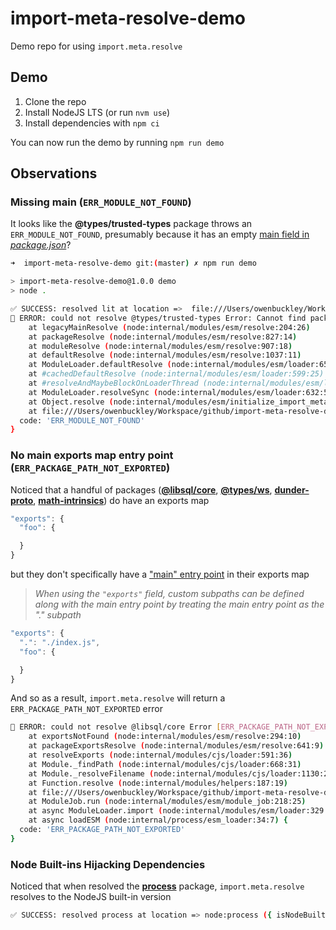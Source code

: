 # import-meta-resolve-demo

Demo repo for using `import.meta.resolve`

## Demo

1. Clone the repo
1. Install NodeJS LTS (or run `nvm use`)
1. Install dependencies with `npm ci`

You can now run the demo by running  `npm run demo`

## Observations

### Missing main (`ERR_MODULE_NOT_FOUND`)

It looks like the **@types/trusted-types** package throws an `ERR_MODULE_NOT_FOUND`, presumably because it has an empty [main field in _package.json_](https://unpkg.com/browse/@types/trusted-types@2.0.7/package.json)?

```sh
➜  import-meta-resolve-demo git:(master) ✗ npm run demo

> import-meta-resolve-demo@1.0.0 demo
> node .

✅ SUCCESS: resolved lit at location =>  file:///Users/owenbuckley/Workspace/github/import-meta-resolve-demo/node_modules/lit/index.js
🚨 ERROR: could not resolve @types/trusted-types Error: Cannot find package '/Users/owenbuckley/Workspace/github/import-meta-resolve-demo/node_modules/@types/trusted-types' imported from /Users/owenbuckley/Workspace/github/import-meta-resolve-demo/index.js
    at legacyMainResolve (node:internal/modules/esm/resolve:204:26)
    at packageResolve (node:internal/modules/esm/resolve:827:14)
    at moduleResolve (node:internal/modules/esm/resolve:907:18)
    at defaultResolve (node:internal/modules/esm/resolve:1037:11)
    at ModuleLoader.defaultResolve (node:internal/modules/esm/loader:650:12)
    at #cachedDefaultResolve (node:internal/modules/esm/loader:599:25)
    at #resolveAndMaybeBlockOnLoaderThread (node:internal/modules/esm/loader:615:38)
    at ModuleLoader.resolveSync (node:internal/modules/esm/loader:632:52)
    at Object.resolve (node:internal/modules/esm/initialize_import_meta:33:25)
    at file:///Users/owenbuckley/Workspace/github/import-meta-resolve-demo/index.js:6:34 {
  code: 'ERR_MODULE_NOT_FOUND'
}
```

### No main exports map entry point (`ERR_PACKAGE_PATH_NOT_EXPORTED`)

Noticed that a handful of packages ([**@libsql/core**](https://unpkg.com/browse/@libsql/core@0.14.0/), [**@types/ws**](https://unpkg.com/browse/@types/ws@8.5.13/), [**dunder-proto**](https://unpkg.com/browse/dunder-proto@1.0.1/), [**math-intrinsics**](https://unpkg.com/browse/math-intrinsics@1.1.0/)) do have an exports map
```js
"exports": {
  "foo": {

  }
}
```

but they don't specifically have a ["main" entry point](https://nodejs.org/api/packages.html#subpath-exports) in their exports map
> _When using the `"exports"` field, custom subpaths can be defined along with the main entry point by treating the main entry point as the "." subpath_
```js
"exports": {
  ".": "./index.js",
  "foo": {

  }
}
```

And so as a result, `import.meta.resolve` will return a `ERR_PACKAGE_PATH_NOT_EXPORTED` error

```sh
🚨 ERROR: could not resolve @libsql/core Error [ERR_PACKAGE_PATH_NOT_EXPORTED]: No "exports" main defined in /Users/owenbuckley/Workspace/github/import-meta-resolve-demo/node_modules/@libsql/core/package.json
    at exportsNotFound (node:internal/modules/esm/resolve:294:10)
    at packageExportsResolve (node:internal/modules/esm/resolve:641:9)
    at resolveExports (node:internal/modules/cjs/loader:591:36)
    at Module._findPath (node:internal/modules/cjs/loader:668:31)
    at Module._resolveFilename (node:internal/modules/cjs/loader:1130:27)
    at Function.resolve (node:internal/modules/helpers:187:19)
    at file:///Users/owenbuckley/Workspace/github/import-meta-resolve-demo/index.js:17:15
    at ModuleJob.run (node:internal/modules/esm/module_job:218:25)
    at async ModuleLoader.import (node:internal/modules/esm/loader:329:24)
    at async loadESM (node:internal/process/esm_loader:34:7) {
  code: 'ERR_PACKAGE_PATH_NOT_EXPORTED'
}
```

### Node Built-ins Hijacking Dependencies

Noticed that when resolved the [**process**](https://unpkg.com/browse/process@0.11.10/) package, `import.meta.resolve` resolves to the NodeJS built-in version

```sh
✅ SUCCESS: resolved process at location => node:process ({ isNodeBuiltIn: true })
```